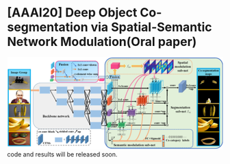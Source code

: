 # [AAAI20] Deep Object Co-segmentation via Spatial-Semantic Network Modulation(Oral paper)
![](https://github.com/cj4L/SSNM-Coseg/raw/master/network.png)
code and results will be released soon.
